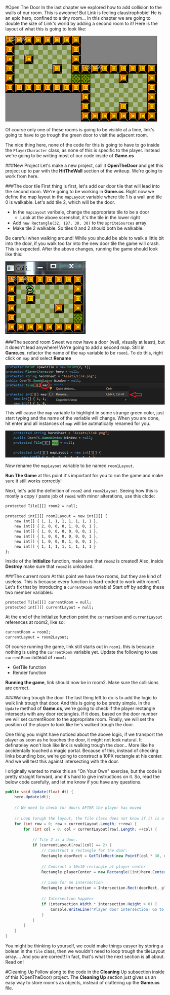 #Open The Door
In the last chapter we explored how to add collision to the walls of our room. This is aweome! But Link is feeling claustrophobic! He is an epic hero, confined to a tiny room... In this chapter we are going to double the size of Link's world by adding a second room to it! Here is the layout of what this is going to look like:

![ROOMS](Images/multiroom.png)

Of course only one of these rooms is going to be visible at a time, link's going to have to go trough the green door to visit the adjacent room. 

The nice thing here, none of the code for this is going to have to go inside the ```PlayerCharacter``` class, as none of this is specific to the player. Instead we're going to be writing most of our code inside of **Game.cs**

###New Project
Let's make a new project, call it **OpenTheDoor** and get this project up to par with the **HitTheWall** section of the writeup. We're going to work from here.

###The door tile
First thing is first, let's add our door tile that will lead into the second room. We're going to be working in **Game.cs**. Right now we define the map layout in the ```mapLayout``` variable where tile 1 is a wall and tile 0 is walkable. Let's add tile 2, which will be the door. 

* In the ```mapLayout``` varibale, change the appropriate tile to be a door
  * Look at the above screnshot, it's the tile in the lower right
* Add ```new Rectangle(32, 187, 30, 30)``` to the ```spriteSources``` array
* Make tile 2 walkable. So tiles 0 and 2 should both be walkable.

Be careful when walking around! While you should be able to walk a little bit into the door, if you walk too far into the new door tile the game will crash. This is expected. After the above changes, running the game should look like this:

![DOOR1](Images/door1.PNG)

###The second room
Sweet we now have a door (well, visually at least), but it doesn't lead anywhere! We're going to add a second map. Still in **Game.cs**, refactor the name of the ```map``` variable to be ```room1```. To do this, right click on ```map``` and select **Rename**

![RENAME](Images/rename_map.png)

This will cause the ```map``` variable to highlight in some strange green color, just start typing and the name of the variable will change. When you are done, hit enter and all instances of ```map``` will be autmatically renamed for you.

![GREEN](Images/green_map.PNG)

Now rename the ```mapLayout``` variable to be named ```room1Layout```. 

**Run The Game** at this point it's important for you to run the game and make sure it still works correctly!

Next, let's add the definition of ```room2``` and ```room2Layout```. Seeing how this is mostly a copy / paste job of ```room1``` with minor alterations, use this clode:

```
protected Tile[][] room2 = null;

protected int[][] room2Layout = new int[][] {
    new int[] { 1, 1, 1, 1, 1, 1, 1, 1 },
    new int[] { 2, 0, 0, 0, 1, 0, 0, 1 },
    new int[] { 1, 0, 0, 0, 0, 0, 0, 1 },
    new int[] { 1, 0, 0, 0, 0, 0, 0, 1 },
    new int[] { 1, 0, 0, 0, 1, 0, 0, 1 },
    new int[] { 1, 1, 1, 1, 1, 1, 1, 1 }
};
```

Inside of the **Initialize** function, make sure that ```room2``` is created! Also, inside **Destroy** make sure that ```room2``` is unloaded.

###The current room
At this point we have two rooms, but they are kind of useless. This is because every function is hard-coded to work with room1. Let's fix that by introducing a ```currentRoom``` variable! Start off by adding these two member variables:

```
protected Tile[][] currentRoom = null;
protected int[][] currentLayout = null;
```

At the end of the initialize function point the ```currentRoom``` and ```currentLayout``` references at room2, like so:

```
currentRoom = room2;
currentLayout = room2Layout;
```

Of course running the game, link still starts out in ```room1```. this is because nothing is using the ```currentRoom``` variable yet. Update the following to use ```currentRoom``` instead of ```room1```:

* GetTile function
* Render function

**Running the game**, link should now be in room2. Make sure the collisions are correct.

###Walking trough the door
The last thing left to do is to add the logic to walk link trough that door. And this is going to be pretty simple. In the ```Update``` method of **Game.cs**, we're going to check if the player rectangle intersects with any door rectangles. If it does, based on the door number we will set currentRoom to the appropriate room. Finally, we will set the position of the player to look like he's walked trough the door.

One thing you might have noticed about the above logic, if we transport the player as soon as he touches the door, it might not look natural. It definateley won't look like link is walking trough the door... More like he accidentally touched a magic portal. Because of this, instead of checking links bounding box, we're going to construct a 10PX rectangle at his center. And we will test this against intersecting with the door.

I originally wanted to make this an "On Your Own" exercise, but the code is pretty straight forward, and it's hard to give instructions on it. So, read the below code carefully, and let me know if you have any questions.

```cs
public void Update(float dt) {
    hero.Update(dt);
    
    // We need to check for doors AFTER the player has moved
    
    // Loop torugh the layout, the Tile class does not know if it is a door or not.
    for (int row = 0; row < currentLayout.Length; ++row) {
        for (int col = 0; col < currentLayout[row].Length; ++col) {
        
            // Tile 2 is a door.
            if (currentLayout[row][col] == 2) {
                // Construct a rectangle for the door:
                Rectangle doorRect = GetTileRect(new PointF(col * 30, row * 30));
                
                // Consruct a 10x10 rectangle at player center
                Rectangle playerCenter = new Rectangle((int)hero.Center.X, (int)hero.Center.Y, 10, 10);
                
                // Look for an intersection
                Rectangle intersection = Intersection.Rect(doorRect, playerCenter);
                
                // Intersection happens 
                if (intersection.Width * intersection.Height > 0) {
                    Console.WriteLine("Player door intersection! Go to room 2!");
                }
            }
        }
    }
}
```

You might be thinking to yourself, we could make things easyer by storing a bolean in the ```Tile``` class, then we wouldn't need to loop trough the tileLayout array.... And you are correct! In fact, that's what the next section is all about. Read on!

#Cleaning Up
Follow along to the code in the **Cleaning** Up subsection inside of this (OpenTheDoor) project. The **Cleaning Up** section just gives us an easy way to store room's as objects, instead of cluttering up the **Game.cs** file.